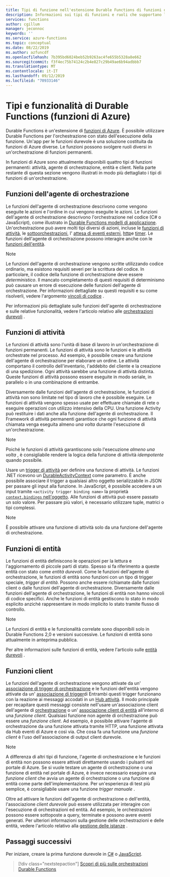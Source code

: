```yaml
---
title: Tipi di funzione nell'estensione Durable Functions di funzioni di Azure
description: Informazioni sui tipi di funzioni e ruoli che supportano la comunicazione da funzione a funzione in un'orchestrazione Durable Functions in funzioni di Azure.
services: functions
author: cgillum
manager: jeconnoc
keywords: ''
ms.service: azure-functions
ms.topic: conceptual
ms.date: 08/22/2019
ms.author: azfuncdf
ms.openlocfilehash: 7b395bd6024beb52b9263ac4fe655b5328a8e662
ms.sourcegitcommit: f3f4ec75b74124c2b4e827c29b49ae6b94adbbb7
ms.translationtype: MT
ms.contentlocale: it-IT
ms.lasthandoff: 09/12/2019
ms.locfileid: "70933146"
---
```

# <a name="durable-functions-types-and-features-azure-functions"></a>Tipi e funzionalità di Durable Functions (funzioni di Azure)

Durable Functions è un'estensione di [funzioni di Azure](../functions-overview.md). È possibile utilizzare Durable Functions per l'orchestrazione con stato dell'esecuzione della funzione. Un'app per le funzioni durevole è una soluzione costituita da funzioni di Azure diverse. Le funzioni possono svolgere ruoli diversi in un'orchestrazione di funzioni permanenti. 

In funzioni di Azure sono attualmente disponibili quattro tipi di funzioni permanenti: attività, agente di orchestrazione, entità e client. Nella parte restante di questa sezione vengono illustrati in modo più dettagliato i tipi di funzioni di un'orchestrazione.

## <a name="orchestrator-functions"></a>Funzioni dell'agente di orchestrazione

Le funzioni dell'agente di orchestrazione descrivono come vengono eseguite le azioni e l'ordine in cui vengono eseguite le azioni. Le funzioni dell'agente di orchestrazione descrivono l'orchestrazione nel codice (C# o JavaScript), come illustrato in [Durable Functions modelli di applicazione](durable-functions-overview.md#application-patterns). Un'orchestrazione può avere molti tipi diversi di azioni, incluse le [funzioni di attività](#activity-functions), le [sottoorchestrazioni](durable-functions-orchestrations.md#sub-orchestrations), l' [attesa di eventi esterni](durable-functions-orchestrations.md#external-events), [http](durable-functions-orchestrations.md#calling-http-endpoints)e [timer](durable-functions-orchestrations.md#durable-timers). Le funzioni dell'agente di orchestrazione possono interagire anche con le [funzioni dell'entità](#entity-functions).

> [!NOTE]
> Le funzioni dell'agente di orchestrazione vengono scritte utilizzando codice ordinario, ma esistono requisiti severi per la scrittura del codice. In particolare, il codice della funzione di orchestrazione deve essere *deterministico*. Il mancato completamento di questi requisiti di determinismo può causare un errore di esecuzione delle funzioni dell'agente di orchestrazione. Per informazioni dettagliate su questi requisiti e su come risolverli, vedere l'argomento [vincoli di codice](durable-functions-code-constraints.md) .

Per informazioni più dettagliate sulle funzioni dell'agente di orchestrazione e sulle relative funzionalità, vedere l'articolo relativo alle [orchestrazioni durevoli](durable-functions-orchestrations.md) .

## <a name="activity-functions"></a>Funzioni di attività

Le funzioni di attività sono l'unità di base di lavoro in un'orchestrazione di funzioni permanenti. Le funzioni di attività sono le funzioni e le attività orchestrate nel processo. Ad esempio, è possibile creare una funzione dell'agente di orchestrazione per elaborare un ordine. Le attività comportano il controllo dell'inventario, l'addebito del cliente e la creazione di una spedizione. Ogni attività sarebbe una funzione di attività distinta. Queste funzioni di attività possono essere eseguite in modo seriale, in parallelo o in una combinazione di entrambe.

Diversamente dalle funzioni dell'agente di orchestrazione, le funzioni di attività non sono limitate nel tipo di lavoro che è possibile eseguire. Le funzioni di attività vengono spesso usate per effettuare chiamate di rete o eseguire operazioni con utilizzo intensivo della CPU. Una funzione Activity può restituire i dati anche alla funzione dell'agente di orchestrazione. Il Framework di attività permanenti garantisce che ogni funzione di attività chiamata venga eseguita almeno *una volta* durante l'esecuzione di un'orchestrazione.

> [!NOTE]
> Poiché le funzioni di attività garantiscono solo l'esecuzione *almeno una volta* , è consigliabile rendere la logica della funzione di attività *idempotente* quando possibile.

Usare un [trigger di attività](durable-functions-bindings.md#activity-trigger) per definire una funzione di attività. Le funzioni .NET ricevono un [DurableActivityContext](https://azure.github.io/azure-functions-durable-extension/api/Microsoft.Azure.WebJobs.DurableActivityContext.html) come parametro. È anche possibile associare il trigger a qualsiasi altro oggetto serializzabile in JSON per passare gli input alla funzione. In JavaScript, è possibile accedere a un input tramite `<activity trigger binding name>` la proprietà [ `context.bindings` nell'oggetto](../functions-reference-node.md#bindings). Alle funzioni di attività può essere passato un solo valore. Per passare più valori, è necessario utilizzare tuple, matrici o tipi complessi.

> [!NOTE]
> È possibile attivare una funzione di attività solo da una funzione dell'agente di orchestrazione.

## <a name="entity-functions"></a>Funzioni di entità

Le funzioni di entità definiscono le operazioni per la lettura e l'aggiornamento di piccole parti di stato. Spesso si fa riferimento a queste entità con stato come *entità durevoli*. Come le funzioni dell'agente di orchestrazione, le funzioni di entità sono funzioni con un tipo di trigger speciale, *trigger di entità*. Possono anche essere richiamate dalle funzioni client o dalle funzioni dell'agente di orchestrazione. Diversamente dalle funzioni dell'agente di orchestrazione, le funzioni di entità non hanno vincoli di codice specifici. Anche le funzioni di entità gestiscono lo stato in modo esplicito anziché rappresentare in modo implicito lo stato tramite flusso di controllo.

> [!NOTE]
> Le funzioni di entità e le funzionalità correlate sono disponibili solo in Durable Functions 2,0 e versioni successive. Le funzioni di entità sono attualmente in anteprima pubblica.

Per altre informazioni sulle funzioni di entità, vedere l'articolo sulle [entità durevoli](durable-functions-entities.md) .

## <a name="client-functions"></a>Funzioni client

Le funzioni dell'agente di orchestrazione vengono attivate da un' [associazione di trigger di orchestrazione](durable-functions-bindings.md#orchestration-trigger) e le funzioni dell'entità vengono attivate da un' [associazione di trigger](durable-functions-bindings.md#entity-trigger)di Entrambi questi trigger funzionano con la reazione ai messaggi accodati in un [Hub attività](durable-functions-task-hubs.md). Il modo principale per recapitare questi messaggi consiste nell'usare un'associazione client dell'agente di [orchestrazione](durable-functions-bindings.md#orchestration-client) o un' [associazione client di entità](durable-functions-bindings.md#entity-client) all'interno di una *funzione client*. Qualsiasi funzione non agente di orchestrazione può essere una *funzione client*. Ad esempio, è possibile attivare l'agente di orchestrazione da una funzione attivata tramite HTTP, una funzione attivata da Hub eventi di Azure e così via. Che cosa fa una funzione una *funzione client* è l'uso dell'associazione di output client durevole.

> [!NOTE]
> A differenza di altri tipi di funzione, l'agente di orchestrazione e le funzioni di entità non possono essere attivati direttamente usando i pulsanti nel portale di Azure. Se si vuole testare un agente di orchestrazione o una funzione di entità nel portale di Azure, è invece necessario eseguire una *funzione client* che avvia un agente di orchestrazione o una funzione di entità come parte dell'implementazione. Per un'esperienza di test più semplice, è consigliabile usare una funzione *trigger manuale* .

Oltre ad attivare le funzioni dell'agente di orchestrazione o dell'entità, l'associazione *client durevole* può essere utilizzata per interagire con l'esecuzione di orchestrazioni ed entità. Ad esempio, le orchestrazioni possono essere sottoposte a query, terminate e possono avere eventi generati. Per ulteriori informazioni sulla gestione delle orchestrazioni e delle entità, vedere l'articolo relativo alla [gestione delle istanze](durable-functions-instance-management.md) .

## <a name="next-steps"></a>Passaggi successivi

Per iniziare, creare la prima funzione durevole in [C#](durable-functions-create-first-csharp.md) o [JavaScript](quickstart-js-vscode.md).

> [!div class="nextstepaction"]
> [Scopri di più sulle orchestrazioni Durable Functions](durable-functions-orchestrations.md)